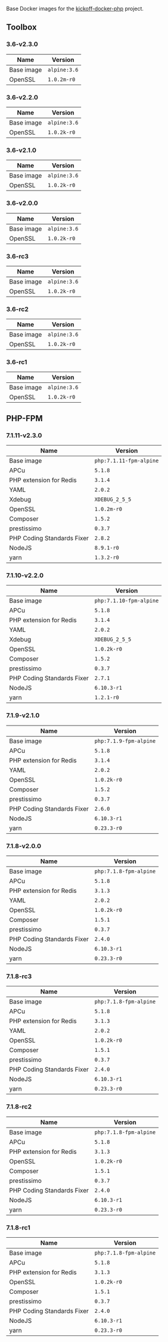 Base Docker images for the [kickoff-docker-php](https://github.com/thecodingmachine/kickoff-docker-php/) project.

## Toolbox

### 3.6-v2.3.0

| Name       | Version                                    |
|------------|--------------------------------------------|
| Base image | `alpine:3.6` |
| OpenSSL    | `1.0.2m-r0`       |

### 3.6-v2.2.0

| Name       | Version                                    |
|------------|--------------------------------------------|
| Base image | `alpine:3.6` |
| OpenSSL    | `1.0.2k-r0`       |

### 3.6-v2.1.0

| Name       | Version                                    |
|------------|--------------------------------------------|
| Base image | `alpine:3.6` |
| OpenSSL    | `1.0.2k-r0`       |

### 3.6-v2.0.0

| Name       | Version                                    |
|------------|--------------------------------------------|
| Base image | `alpine:3.6` |
| OpenSSL    | `1.0.2k-r0`       |

### 3.6-rc3

| Name       | Version                                    |
|------------|--------------------------------------------|
| Base image | `alpine:3.6` |
| OpenSSL    | `1.0.2k-r0`       |

### 3.6-rc2

| Name       | Version                                    |
|------------|--------------------------------------------|
| Base image | `alpine:3.6` |
| OpenSSL    | `1.0.2k-r0`       |

### 3.6-rc1

| Name       | Version                                    |
|------------|--------------------------------------------|
| Base image | `alpine:3.6` |
| OpenSSL    | `1.0.2k-r0`       |

## PHP-FPM

### 7.1.11-v2.3.0

| Name                       | Version                                         |
|----------------------------|-------------------------------------------------|
| Base image                 | `php:7.1.11-fpm-alpine` |
| APCu                       | `5.1.8`               |
| PHP extension for Redis    | `3.1.4`           |
| YAML                       | `2.0.2`               |
| Xdebug                     | `XDEBUG_2_5_5`             |
| OpenSSL                    | `1.0.2m-r0`            |
| Composer                   | `1.5.2`           |
| prestissimo                | `0.3.7`        |
| PHP Coding Standards Fixer | `2.8.2`       |
| NodeJS                     | `8.9.1-r0`               |
| yarn                       | `1.3.2-r0`               |

### 7.1.10-v2.2.0

| Name                       | Version                                         |
|----------------------------|-------------------------------------------------|
| Base image                 | `php:7.1.10-fpm-alpine` |
| APCu                       | `5.1.8`               |
| PHP extension for Redis    | `3.1.4`           |
| YAML                       | `2.0.2`               |
| Xdebug                     | `XDEBUG_2_5_5`             |
| OpenSSL                    | `1.0.2k-r0`            |
| Composer                   | `1.5.2`           |
| prestissimo                | `0.3.7`        |
| PHP Coding Standards Fixer | `2.7.1`       |
| NodeJS                     | `6.10.3-r1`               |
| yarn                       | `1.2.1-r0`               |

### 7.1.9-v2.1.0

| Name                       | Version                                         |
|----------------------------|-------------------------------------------------|
| Base image                 | `php:7.1.9-fpm-alpine` |
| APCu                       | `5.1.8`               |
| PHP extension for Redis    | `3.1.4`           |
| YAML                       | `2.0.2`               |
| OpenSSL                    | `1.0.2k-r0`            |
| Composer                   | `1.5.2`           |
| prestissimo                | `0.3.7`        |
| PHP Coding Standards Fixer | `2.6.0`       |
| NodeJS                     | `6.10.3-r1`               |
| yarn                       | `0.23.3-r0`               |

### 7.1.8-v2.0.0

| Name                       | Version                                         |
|----------------------------|-------------------------------------------------|
| Base image                 | `php:7.1.8-fpm-alpine` |
| APCu                       | `5.1.8`               |
| PHP extension for Redis    | `3.1.3`           |
| YAML                       | `2.0.2`               |
| OpenSSL                    | `1.0.2k-r0`            |
| Composer                   | `1.5.1`           |
| prestissimo                | `0.3.7`        |
| PHP Coding Standards Fixer | `2.4.0`       |
| NodeJS                     | `6.10.3-r1`               |
| yarn                       | `0.23.3-r0`               |

### 7.1.8-rc3

| Name                       | Version                                         |
|----------------------------|-------------------------------------------------|
| Base image                 | `php:7.1.8-fpm-alpine` |
| APCu                       | `5.1.8`               |
| PHP extension for Redis    | `3.1.3`           |
| YAML                       | `2.0.2`               |
| OpenSSL                    | `1.0.2k-r0`            |
| Composer                   | `1.5.1`           |
| prestissimo                | `0.3.7`        |
| PHP Coding Standards Fixer | `2.4.0`       |
| NodeJS                     | `6.10.3-r1`               |
| yarn                       | `0.23.3-r0`               |

### 7.1.8-rc2

| Name                       | Version                                         |
|----------------------------|-------------------------------------------------|
| Base image                 | `php:7.1.8-fpm-alpine` |
| APCu                       | `5.1.8`               |
| PHP extension for Redis    | `3.1.3`           |
| OpenSSL                    | `1.0.2k-r0`            |
| Composer                   | `1.5.1`           |
| prestissimo                | `0.3.7`        |
| PHP Coding Standards Fixer | `2.4.0`       |
| NodeJS                     | `6.10.3-r1`               |
| yarn                       | `0.23.3-r0`               |

### 7.1.8-rc1

| Name                       | Version                                         |
|----------------------------|-------------------------------------------------|
| Base image                 | `php:7.1.8-fpm-alpine` |
| APCu                       | `5.1.8`               |
| PHP extension for Redis    | `3.1.3`           |
| OpenSSL                    | `1.0.2k-r0`            |
| Composer                   | `1.5.1`           |
| prestissimo                | `0.3.7`        |
| PHP Coding Standards Fixer | `2.4.0`       |
| NodeJS                     | `6.10.3-r1`               |
| yarn                       | `0.23.3-r0`               |
